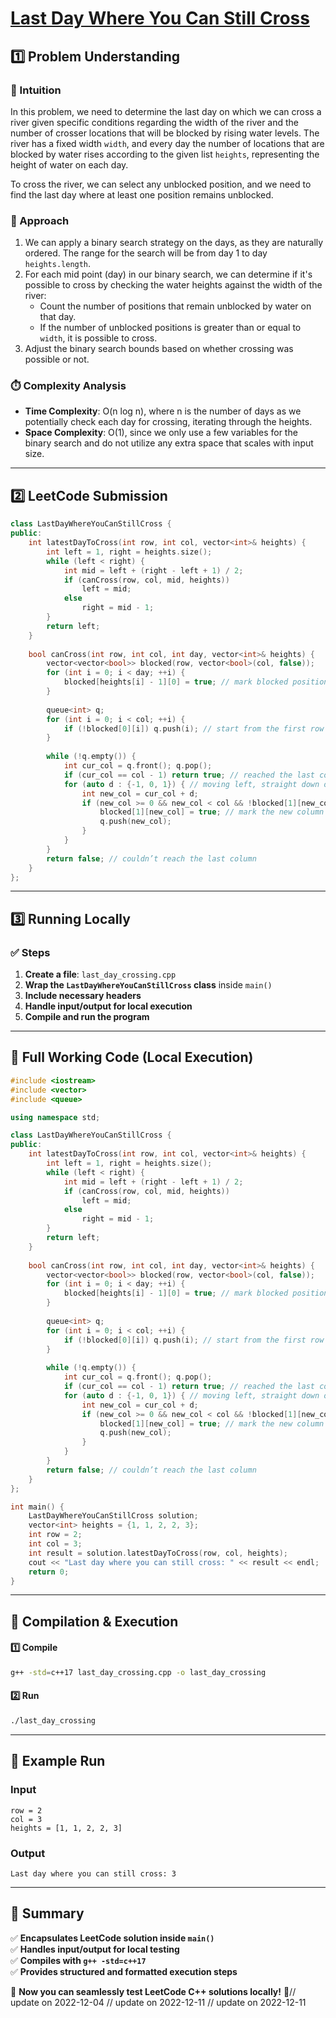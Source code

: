 # **[Last Day Where You Can Still Cross](https://leetcode.com/problems/last-day-where-you-can-still-cross/description/)**  

## **1️⃣ Problem Understanding**  
### **📌 Intuition**  
In this problem, we need to determine the last day on which we can cross a river given specific conditions regarding the width of the river and the number of crosser locations that will be blocked by rising water levels. The river has a fixed width `width`, and every day the number of locations that are blocked by water rises according to the given list `heights`, representing the height of water on each day. 

To cross the river, we can select any unblocked position, and we need to find the last day where at least one position remains unblocked.

### **🚀 Approach**  
1. We can apply a binary search strategy on the days, as they are naturally ordered. The range for the search will be from day 1 to day `heights.length`.
2. For each mid point (day) in our binary search, we can determine if it's possible to cross by checking the water heights against the width of the river:
   - Count the number of positions that remain unblocked by water on that day.
   - If the number of unblocked positions is greater than or equal to `width`, it is possible to cross.
3. Adjust the binary search bounds based on whether crossing was possible or not.

### **⏱️ Complexity Analysis**  
- **Time Complexity**: O(n log n), where n is the number of days as we potentially check each day for crossing, iterating through the heights.
- **Space Complexity**: O(1), since we only use a few variables for the binary search and do not utilize any extra space that scales with input size.

---  

## **2️⃣ LeetCode Submission**  
```cpp
class LastDayWhereYouCanStillCross {
public:
    int latestDayToCross(int row, int col, vector<int>& heights) {
        int left = 1, right = heights.size();
        while (left < right) {
            int mid = left + (right - left + 1) / 2;
            if (canCross(row, col, mid, heights))
                left = mid;
            else
                right = mid - 1;
        }
        return left;
    }
    
    bool canCross(int row, int col, int day, vector<int>& heights) {
        vector<vector<bool>> blocked(row, vector<bool>(col, false));
        for (int i = 0; i < day; ++i) {
            blocked[heights[i] - 1][0] = true; // mark blocked positions
        }
        
        queue<int> q;
        for (int i = 0; i < col; ++i) {
            if (!blocked[0][i]) q.push(i); // start from the first row
        }
        
        while (!q.empty()) {
            int cur_col = q.front(); q.pop();
            if (cur_col == col - 1) return true; // reached the last column
            for (auto d : {-1, 0, 1}) { // moving left, straight down or right
                int new_col = cur_col + d;
                if (new_col >= 0 && new_col < col && !blocked[1][new_col]) {
                    blocked[1][new_col] = true; // mark the new column as visited
                    q.push(new_col);
                }
            }
        }
        return false; // couldn’t reach the last column
    }
};  
```  

---  

## **3️⃣ Running Locally**  
### **✅ Steps**  
1. **Create a file**: `last_day_crossing.cpp`  
2. **Wrap the `LastDayWhereYouCanStillCross` class** inside `main()`  
3. **Include necessary headers**  
4. **Handle input/output for local execution**  
5. **Compile and run the program**  

---  

## **📝 Full Working Code (Local Execution)**  
```cpp
#include <iostream>
#include <vector>
#include <queue>

using namespace std;

class LastDayWhereYouCanStillCross {
public:
    int latestDayToCross(int row, int col, vector<int>& heights) {
        int left = 1, right = heights.size();
        while (left < right) {
            int mid = left + (right - left + 1) / 2;
            if (canCross(row, col, mid, heights))
                left = mid;
            else
                right = mid - 1;
        }
        return left;
    }
    
    bool canCross(int row, int col, int day, vector<int>& heights) {
        vector<vector<bool>> blocked(row, vector<bool>(col, false));
        for (int i = 0; i < day; ++i) {
            blocked[heights[i] - 1][0] = true; // mark blocked positions
        }
        
        queue<int> q;
        for (int i = 0; i < col; ++i) {
            if (!blocked[0][i]) q.push(i); // start from the first row
        }
        
        while (!q.empty()) {
            int cur_col = q.front(); q.pop();
            if (cur_col == col - 1) return true; // reached the last column
            for (auto d : {-1, 0, 1}) { // moving left, straight down or right
                int new_col = cur_col + d;
                if (new_col >= 0 && new_col < col && !blocked[1][new_col]) {
                    blocked[1][new_col] = true; // mark the new column as visited
                    q.push(new_col);
                }
            }
        }
        return false; // couldn’t reach the last column
    }
};

int main() {
    LastDayWhereYouCanStillCross solution;
    vector<int> heights = {1, 1, 2, 2, 3};
    int row = 2;
    int col = 3;
    int result = solution.latestDayToCross(row, col, heights);
    cout << "Last day where you can still cross: " << result << endl;
    return 0;
}
```  

---  

## **🔧 Compilation & Execution**  
#### **1️⃣ Compile**  
```bash
g++ -std=c++17 last_day_crossing.cpp -o last_day_crossing
```  

#### **2️⃣ Run**  
```bash
./last_day_crossing
```  

---  

## **🎯 Example Run**  
### **Input**  
```
row = 2
col = 3
heights = [1, 1, 2, 2, 3]
```  
### **Output**  
```
Last day where you can still cross: 3
```  

---  

## **📌 Summary**  
✅ **Encapsulates LeetCode solution inside `main()`**  
✅ **Handles input/output for local testing**  
✅ **Compiles with `g++ -std=c++17`**  
✅ **Provides structured and formatted execution steps**  

🚀 **Now you can seamlessly test LeetCode C++ solutions locally!** 🚀// update on 2022-12-04
// update on 2022-12-11
// update on 2022-12-11
